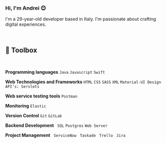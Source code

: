 

<h3>Hi, I'm Andrei 😊</h3>
<p>I'm a 29-year-old developer based in Italy. I'm passionate about crafting digital experiences.</p>
<br/>

<h2>🧰 Toolbox</h2>
<br/>

<p> <strong>Programming languages</strong>
<code>Java</code>
<code>Javascript</code>
<code>Swift</code><p/>
  
<p> <strong>Web Technologies and Frameworks</strong>
<code>HTML</code>
<code>CSS</code>
<code>SASS</code>
<code>XML</code>
<code>Material-UI Design</code>
<code>API’s: Servlets</code>  <p/>

<p> <strong>Web service testing tools</strong>
<code>Postman</code></p>

<p> <strong>Monitoring</strong>
<code>Elastic</code></p>
  
<p> <strong> Version Control</strong>
<code>Git</code>
<code>GitLab</code> </p>

<p> <strong>Backend Development</strong>
<code> SQL</code>
<code>Postgres</code>
<code>Web Server</code> </p>

<p> <strong> Project Management</strong>
<code> ServiceNow</code>
<code> Taskade</code>
<code> Trello</code>
<code> Jira</code> </p>
<br/>
